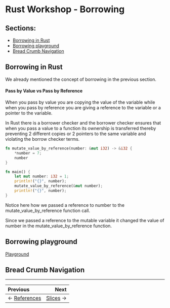 # Rust Workshop - Borrowing

## Sections:

* [Borrowing in Rust](#borrowing-in-rust)
* [Borrowing playground](#borrowing-playground)
* [Bread Crumb Navigation](#bread-crumb-navigation)

## Borrowing in Rust

We already mentioned the concept of borrowing in the previous section.

#### Pass by Value vs Pass by Reference

When you pass by value you are copying the value of the variable while when you pass by reference you are giving a reference to the variable or a pointer to the variable.

In Rust there is a borrower checker and the borrower checker ensures that when you pass a value to a function its ownership is transferred thereby preventing 2 different copies or 2 pointers to the same variable and violating the borrow checker terms.

```rust
fn mutate_value_by_reference(number: &mut i32) -> &i32 {
    *number = 7;
    number
}

fn main() {
    let mut number: i32 = 1;
    println!("{}", number);
    mutate_value_by_reference(&mut number);
    println!("{}", number);
}
```

Notice here how we passed a reference to number to the mutate_value_by_reference function call.

Since we passed a reference to the mutable variable it changed the value of number in the mutate_value_by_reference function.

## Borrowing playground

[Playground](https://play.rust-lang.org/?version=stable&mode=debug&edition=2018&gist=c7bcbeeb4a67d8de47d70344155fd0d4)

## Bread Crumb Navigation
_________________________

Previous | Next
:------- | ---:
← [References](./references.md) | [Slices](./slices.md) →
